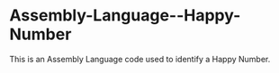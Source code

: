 # Assembly-Language--Happy-Number
This is an Assembly Language code used to identify a Happy Number.
